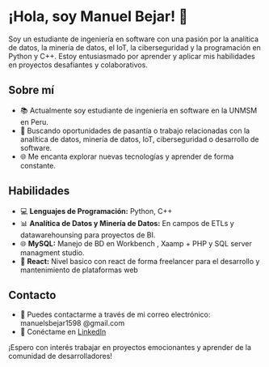 # ¡Hola, soy Manuel Bejar! 👋

Soy un estudiante de ingeniería en software con una pasión por la analítica de datos, la minería de datos, el IoT, la ciberseguridad y la programación en Python y C++.
Estoy entusiasmado por aprender y aplicar mis habilidades en proyectos desafiantes y colaborativos.

## Sobre mí
- 📚 Actualmente soy estudiante de ingeniería en software en la UNMSM en Peru.
- 💼 Buscando oportunidades de pasantía o trabajo relacionadas con la analítica de datos, minería de datos, IoT, ciberseguridad o desarrollo de software.
- 🌐 Me encanta explorar nuevas tecnologías y aprender de forma constante.

## Habilidades
- 💻 **Lenguajes de Programación:** Python, C++
- 📊 **Analítica de Datos y Minería de Datos:** En campos de ETLs y datawarehounsing para proyectos de BI.
- 🌐 **MySQL:** Manejo de BD en Workbench , Xaamp + PHP y SQL server managment studio.
- 🔐 **React:** Nivel basico con react de forma freelancer para el desarrollo y mantenimiento de plataformas web


## Contacto
- 📧 Puedes contactarme a través de mi correo electrónico: manuelsbejar1598 @gmail.com
- 💼 Conéctame en [LinkedIn](https://www.linkedin.com/in/manuel-steven-bejar-bonifacio-9b7783254/)

¡Espero con interés trabajar en proyectos emocionantes y aprender de la comunidad de desarrolladores!

